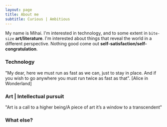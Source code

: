 ```yaml
---
layout: page
title: About me
subtitle: Curious | Ambitious
---
```


My name is Mihai. I'm interested in technology, and to some extent in `bite-size` **art/literature**. I'm interested about things that reveal the world in a different perspective. Nothing good come out **self-satisfaction/self-congratulation**.

### Technology

"My dear, here we must run as fast as we can, just to stay in place. And if you wish to go anywhere you must run twice as fast as that".  [Alice in Wonderland]

### Art | Intellectual pursuit

"Art is a call to a higher being/A piece of art it’s a window to a transcendent"


### What else?
